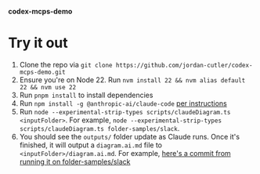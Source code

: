 **codex-mcps-demo**

# Try it out
1. Clone the repo via `git clone https://github.com/jordan-cutler/codex-mcps-demo.git`
2. Ensure you're on Node 22. Run `nvm install 22 && nvm alias default 22 && nvm use 22`
3. Run `pnpm install` to install dependencies
4. Run `npm install -g @anthropic-ai/claude-code` [per instructions](https://docs.anthropic.com/en/docs/agents-and-tools/claude-code/overview)
5. Run `node --experimental-strip-types scripts/claudeDiagram.ts <inputFolder>`. For example, `node --experimental-strip-types scripts/claudeDiagram.ts folder-samples/slack`.
6. You should see the `outputs/` folder update as Claude runs. Once it's finished, it will output a `diagram.ai.md` file to `<inputFolder>/diagram.ai.md`. For example, [here's a commit from running it on folder-samples/slack](https://github.com/jordan-cutler/codex-mcps-demo/commit/df4fdc762bb48761d9184e92e851bf8d75db42a7)
